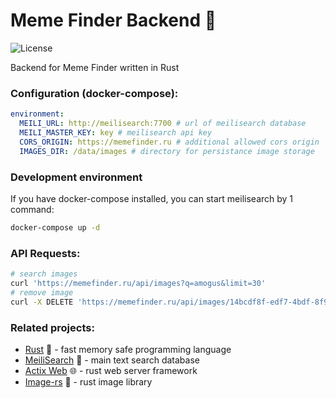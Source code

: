 # Meme Finder Backend 🚀
![License](https://img.shields.io/github/license/meme-finder/backend)

Backend for Meme Finder written in Rust

### Configuration (docker-compose):
```yaml
environment:
  MEILI_URL: http://meilisearch:7700 # url of meilisearch database
  MEILI_MASTER_KEY: key # meilisearch api key
  CORS_ORIGIN: https://memefinder.ru # additional allowed cors origin
  IMAGES_DIR: /data/images # directory for persistance image storage
```
### Development environment
If you have docker-compose installed, you can start meilisearch by 1 command:
```bash
docker-compose up -d
```

### API Requests:
```bash
# search images
curl 'https://memefinder.ru/api/images?q=amogus&limit=30'
# remove image
curl -X DELETE 'https://memefinder.ru/api/images/14bcdf8f-edf7-4bdf-8f9f-1e6a248d9737'
```

### Related projects:
  - [Rust](https://www.rust-lang.org/) 🚀 - fast memory safe programming language
  - [MeiliSearch](https://www.meilisearch.com/) 🔎 - main text search database
  - [Actix Web](https://actix.rs/) 🌐 - rust web server framework
  - [Image-rs](https://github.com/image-rs/image) 🌄 - rust image library
